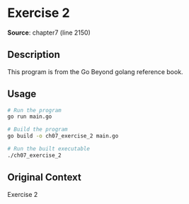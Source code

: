 # Exercise 2

**Source**: chapter7 (line 2150)

## Description

This program is from the Go Beyond golang reference book.

## Usage

```bash
# Run the program
go run main.go

# Build the program
go build -o ch07_exercise_2 main.go

# Run the built executable
./ch07_exercise_2
```

## Original Context

Exercise 2
